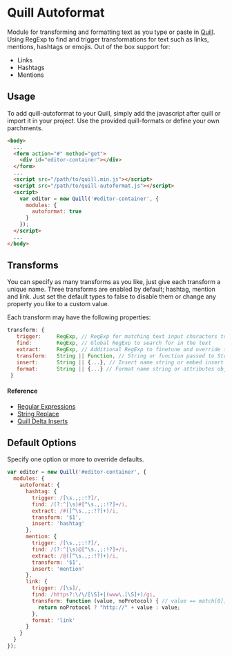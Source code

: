 # Quill Autoformat
Module for transforming and formatting text as you type or paste in [Quill](https://github.com/quilljs/quill). Using RegExp to find and trigger transformations for text such as links, mentions, hashtags or emojis.
Out of the box support for:
- Links
- Hashtags
- Mentions
 
## Usage
To add quill-autoformat to your Quill, simply add the javascript after quill or import it in your project. Use the provided quill-formats or define your own parchments.

```html
<body>
  ...
  <form action="#" method="get">
    <div id="editor-container"></div>
  </form>
  ...
  <script src="/path/to/quill.min.js"></script>
  <script src="/path/to/quill-autoformat.js"></script>
  <script>
    var editor = new Quill('#editor-container', {
      modules: {
        autoformat: true
      }
    });
  </script>
  ...
</body>
```

## Transforms
You can specify as many transforms as you like, just give each transform a unique name. Three transforms are enabled by default; hashtag, mention and link. Just set the default types to false to disable them or change any property you like to a custom value.

Each transform may have the following properties:

```javascript
transform: {
   trigger:     RegExp, // RegExp for matching text input characters to trigger the match. Defaults to /./ which is matching any character
   find:        RegExp, // Global RegExp to search for in the text
   extract:     RegExp, // Additional RegExp to finetune and override the found text match
   transform:   String || Function, // String or function passed to String.replace() to rewrite find/extract results
   insert:      String || {...}, // Insert name string or embed insert object.
   format:      String || {...} // Format name string or attributes object.
 }
```
#### Reference
- [Regular Expressions](https://developer.mozilla.org/en-US/docs/Web/JavaScript/Guide/Regular_Expressions)
- [String Replace](https://developer.mozilla.org/en-US/docs/Web/JavaScript/Reference/Global_Objects/String/replace)
- [Quill Delta Inserts](https://github.com/quilljs/delta/#insert)

## Default Options
Specify one option or more to override defaults.

```javascript
var editor = new Quill('#editor-container', {
  modules: {
    autoformat: {
      hashtag: {
        trigger: /[\s.,;:!?]/,
        find: /(?:^|\s)#[^\s.,;:!?]+/i,
        extract: /#([^\s.,;:!?]+)/i,
        transform: '$1',
        insert: 'hashtag'
      },
      mention: {
        trigger: /[\s.,;:!?]/,
        find: /(?:^|\s)@[^\s.,;:!?]+/i,
        extract: /@([^\s.,;:!?]+)/i,
        transform: '$1',
        insert: 'mention'
      },
      link: {
        trigger: /[\s]/,
        find: /https?:\/\/[\S]+|(www\.[\S]+)/gi,
        transform: function (value, noProtocol) { // value == match[0], noProtocol == match[1]
          return noProtocol ? "http://" + value : value;
        },
        format: 'link'
      }
    }
  }
});
```
